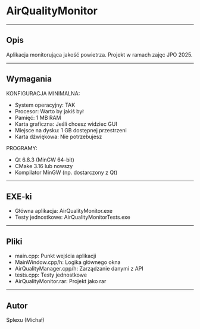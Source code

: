 AirQualityMonitor
=================

-------------
Opis
-------------
Aplikacja monitorująca jakość powietrza.
Projekt w ramach zajęc JPO 2025.

-------------
Wymagania
-------------
KONFIGURACJA MINIMALNA:
- System operacyjny: TAK
- Procesor: Warto by jakiś był
- Pamięć: 1 MB RAM
- Karta graficzna: Jeśli chcesz widziec GUI
- Miejsce na dysku: 1 GB dostępnej przestrzeni
- Karta dźwiękowa: Nie potrzebujesz

PROGRAMY:
- Qt 6.8.3 (MinGW 64-bit)
- CMake 3.16 lub nowszy
- Kompilator MinGW (np. dostarczony z Qt)

-------------
EXE-ki
-------------
- Główna aplikacja: AirQualityMonitor.exe
- Testy jednostkowe: AirQualityMonitorTests.exe

-------------
Pliki
-------------
- main.cpp: Punkt wejścia aplikacji
- MainWindow.cpp/h: Logika głównego okna
- AirQualityManager.cpp/h: Zarządzanie danymi z API
- tests.cpp: Testy jednostkowe
- AirQualityMonitor.rar: Projekt jako rar

-------------
Autor
-------------
Splexu (Michał)

